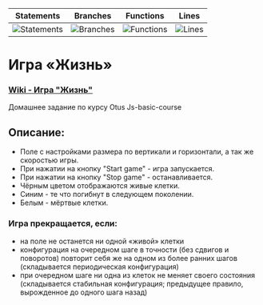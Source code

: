 | Statements                                                                     | Branches                                                                  | Functions                                                                   | Lines                                                                |
| ------------------------------------------------------------------------------ | ------------------------------------------------------------------------- | --------------------------------------------------------------------------- | -------------------------------------------------------------------- |
| ![Statements](https://img.shields.io/badge/statements-99.6%25-brightgreen.svg) | ![Branches](https://img.shields.io/badge/branches-100%25-brightgreen.svg) | ![Functions](https://img.shields.io/badge/functions-100%25-brightgreen.svg) | ![Lines](https://img.shields.io/badge/lines-99.6%25-brightgreen.svg) |

# Игра «Жизнь»

### [Wiki - Игра "Жизнь"](https://ru.wikipedia.org/wiki/%D0%98%D0%B3%D1%80%D0%B0_%C2%AB%D0%96%D0%B8%D0%B7%D0%BD%D1%8C%C2%BB)

Домашнее задание по курсу Otus Js-basic-course

## Описание:

- Поле с настройками размера по вертикали и горизонтали, а так же скоростью игры.
- При нажатии на кнопку "Start game" - игра запускается.
- При нажатии на кнопку "Stop game" - останавливается.
- Чёрным цветом отображаются живые клетки.
- Синим - те что погибнут в следующем поколении.
- Белым - мёртвые клетки.

### Игра прекращается, если:

- на поле не останется ни одной «живой» клетки
- конфигурация на очередном шаге в точности (без сдвигов и поворотов) повторит себя же на одном из более ранних шагов
  (складывается периодическая конфигурация)
- при очередном шаге ни одна из клеток не меняет своего состояния
  (складывается стабильная конфигурация; предыдущее правило, вырожденное до одного шага назад)
